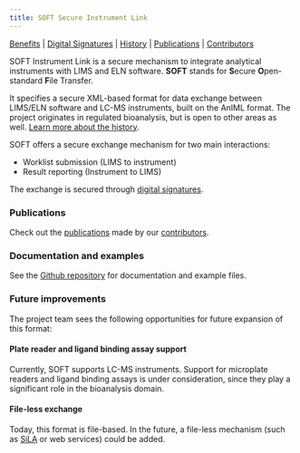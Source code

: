 ```yaml
---
title: SOFT Secure Instrument Link
---
```


[Benefits](benefits) | [Digital Signatures](signatures)  | [History](history) | [Publications](publications) | [Contributors](contributors) 

SOFT Instrument Link is a secure mechanism to integrate analytical instruments with LIMS and ELN software. **SOFT** stands for **S**ecure **O**pen-standard **F**ile Transfer.

It specifies a secure XML-based format for data exchange between LIMS/ELN software and LC-MS instruments, built on the AnIML format. The project originates in regulated bioanalysis, but is open to other areas as well. [Learn more about the history](history).

SOFT offers a secure exchange mechanism 
for two main interactions:
* Worklist submission (LIMS to instrument)
* Result reporting (Instrument to LIMS)

The exchange is secured through [digital signatures](signatures).

### Publications
Check out the [publications](publications) made by our [contributors](contributors).

### Documentation and examples
See the [Github repository](https://github.com/EBF-Secure-XML/examples) for documentation and example files.

### Future improvements
The project team sees the following opportunities
for future expansion of this format:

#### Plate reader and ligand binding assay support
Currently, SOFT supports LC-MS instruments.
Support for microplate readers and ligand binding assays 
is under consideration, since they play a 
significant role in the bioanalysis domain.

#### File-less exchange
Today, this format is file-based. In the future, a 
file-less mechanism (such as [SiLA](https://sila-standard.com) or web services) could be added.

